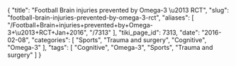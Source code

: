 {
    "title": "Football Brain injuries prevented by Omega-3 \u2013 RCT",
    "slug": "football-brain-injuries-prevented-by-omega-3-rct",
    "aliases": [
        "/Football+Brain+injuries+prevented+by+Omega-3+\u2013+RCT+Jan+2016",
        "/7313"
    ],
    "tiki_page_id": 7313,
    "date": "2016-02-08",
    "categories": [
        "Sports",
        "Trauma and surgery",
        "Cognitive",
        "Omega-3"
    ],
    "tags": [
        "Cognitive",
        "Omega-3",
        "Sports",
        "Trauma and surgery"
    ]
}